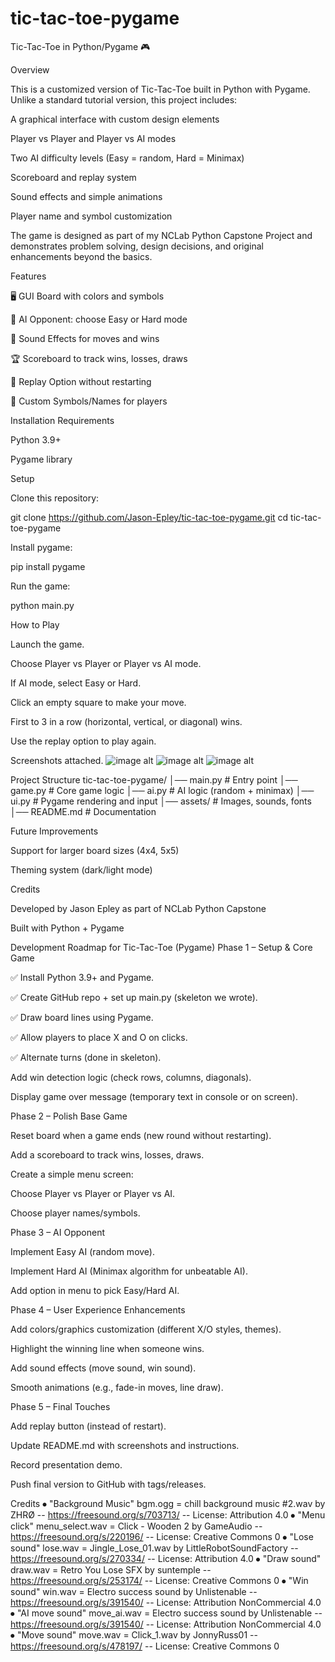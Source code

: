 # tic-tac-toe-pygame
Tic-Tac-Toe in Python/Pygame 🎮

Overview

  This is a customized version of Tic-Tac-Toe built in Python with Pygame. Unlike a standard tutorial version, this project includes:
  
  A graphical interface with custom design elements
  
  Player vs Player and Player vs AI modes
  
  Two AI difficulty levels (Easy = random, Hard = Minimax)
  
  Scoreboard and replay system
  
  Sound effects and simple animations
  
  Player name and symbol customization
  
  The game is designed as part of my NCLab Python Capstone Project and demonstrates problem solving, design decisions, and original enhancements beyond the basics.

Features

  🖥️ GUI Board with colors and symbols
  
  🤖 AI Opponent: choose Easy or Hard mode
  
  🎵 Sound Effects for moves and wins
  
  🏆 Scoreboard to track wins, losses, draws
  
  🔄 Replay Option without restarting
  
  🎨 Custom Symbols/Names for players

Installation Requirements

  Python 3.9+
  
  Pygame library

Setup

  Clone this repository:
  
  git clone https://github.com/Jason-Epley/tic-tac-toe-pygame.git
  cd tic-tac-toe-pygame


Install pygame:

  pip install pygame


Run the game:

  python main.py

How to Play

  Launch the game.
  
  Choose Player vs Player or Player vs AI mode.
  
  If AI mode, select Easy or Hard.
  
  Click an empty square to make your move.
  
  First to 3 in a row (horizontal, vertical, or diagonal) wins.
  
  Use the replay option to play again.

Screenshots attached.
![image alt](https://github.com/Jason-Epley/tic-tac-toe-pygame/blob/main/tic_tac_toe_pygame_img_3.PNG)
![image alt](https://github.com/Jason-Epley/tic-tac-toe-pygame/blob/main/tic_tac_toe_pygame_img_2.PNG)
![image alt](https://github.com/Jason-Epley/tic-tac-toe-pygame/blob/main/tic_tac_toe_pygame_img_1.PNG)

Project Structure
  tic-tac-toe-pygame/
  │── main.py          # Entry point
  │── game.py          # Core game logic
  │── ai.py            # AI logic (random + minimax)
  │── ui.py            # Pygame rendering and input
  │── assets/          # Images, sounds, fonts
  │── README.md        # Documentation

Future Improvements

  Support for larger board sizes (4x4, 5x5)
  
  Theming system (dark/light mode)
  
  Credits
  
  Developed by Jason Epley as part of NCLab Python Capstone
  
  Built with Python + Pygame


Development Roadmap for Tic-Tac-Toe (Pygame)
Phase 1 – Setup & Core Game

  ✅ Install Python 3.9+ and Pygame.
  
  ✅ Create GitHub repo + set up main.py (skeleton we wrote).
  
  ✅ Draw board lines using Pygame.
  
  ✅ Allow players to place X and O on clicks.
  
  ✅ Alternate turns (done in skeleton).
  
  Add win detection logic (check rows, columns, diagonals).
  
  Display game over message (temporary text in console or on screen).

Phase 2 – Polish Base Game

  Reset board when a game ends (new round without restarting).
  
  Add a scoreboard to track wins, losses, draws.
  
  Create a simple menu screen:
  
  Choose Player vs Player or Player vs AI.
  
  Choose player names/symbols.

Phase 3 – AI Opponent

  Implement Easy AI (random move).
  
  Implement Hard AI (Minimax algorithm for unbeatable AI).
  
  Add option in menu to pick Easy/Hard AI.

Phase 4 – User Experience Enhancements

  Add colors/graphics customization (different X/O styles, themes).
  
  Highlight the winning line when someone wins.
  
  Add sound effects (move sound, win sound).
  
  Smooth animations (e.g., fade-in moves, line draw).

Phase 5 – Final Touches

  Add replay button (instead of restart).
  
  Update README.md with screenshots and instructions.
  
  Record presentation demo.
  
  Push final version to GitHub with tags/releases.


Credits
⦁	"Background Music" bgm.ogg = chill background music #2.wav by ZHRØ -- https://freesound.org/s/703713/ -- License: Attribution 4.0
⦁	"Menu click" menu_select.wav = Click - Wooden 2 by GameAudio -- https://freesound.org/s/220196/ -- License: Creative Commons 0
⦁	"Lose sound" lose.wav = Jingle_Lose_01.wav by LittleRobotSoundFactory -- https://freesound.org/s/270334/ -- License: Attribution 4.0
⦁	"Draw sound" draw.wav = Retro You Lose SFX  by suntemple -- https://freesound.org/s/253174/ -- License: Creative Commons 0
⦁	"Win sound" win.wav = Electro success sound by Unlistenable -- https://freesound.org/s/391540/ -- License: Attribution NonCommercial 4.0
⦁	"AI move sound" move_ai.wav = Electro success sound by Unlistenable -- https://freesound.org/s/391540/ -- License: Attribution NonCommercial 4.0
⦁	"Move sound" move.wav = Click_1.wav by JonnyRuss01 -- https://freesound.org/s/478197/ -- License: Creative Commons 0
